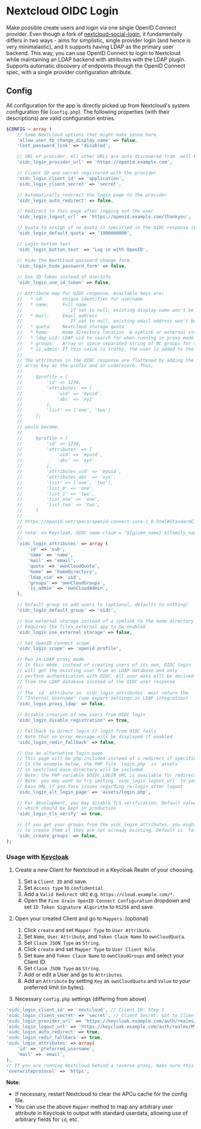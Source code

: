 # Nextcloud OIDC Login

Make possible create users and login via one single OpenID Connect provider. Even though a fork of [nextcloud-social-login](https://github.com/zorn-v/nextcloud-social-login), it fundamentally differs in two ways - aims for simplistic, single provider login (and hence is very minimalastic), and it supports having LDAP as the primary user backend. This way, you can use OpenID Connect to login to Nextcloud while maintaining an LDAP backend with attributes with the LDAP plugin. Supports automatic discovery of endpoints through the OpenID Connect spec, with a single provider configuration attribute.

## Config

All configuration for the app is directly picked up from Nextcloud's system configuration file (`config.php`). The following properties (with their descriptions) are valid configuration entries.

```php
$CONFIG = array (
    // Some Nextcloud options that might make sense here
    'allow_user_to_change_display_name' => false,
    'lost_password_link' => 'disabled',

    // URL of provider. All other URLs are auto-discovered from .well-known
    'oidc_login_provider_url' => 'https://openid.example.com',

    // Client ID and secret registered with the provider
    'oidc_login_client_id' => 'application',
    'oidc_login_client_secret' => 'secret',

    // Automatically redirect the login page to the provider
    'oidc_login_auto_redirect' => false,

    // Redirect to this page after logging out the user
    'oidc_login_logout_url' => 'https://openid.example.com/thankyou',

    // Quota to assign if no quota is specified in the OIDC response (bytes)
    'oidc_login_default_quota' => '1000000000',

    // Login button text
    'oidc_login_button_text' => 'Log in with OpenID',

    // Hide the NextCloud password change form.
    'oidc_login_hide_password_form' => false,
    
    // Use ID Token instead of UserInfo
    'oidc_login_use_id_token' => false,

    // Attribute map for OIDC response. Available keys are:
    //   * id:       Unique identifier for username
    //   * name:     Full name
    //                  If set to null, existing display name won't be overwritten
    //   * mail:     Email address
    //                  If set to null, existing email address won't be overwritten
    //   * quota:    Nextcloud storage quota
    //   * home:     Home directory location. A symlink or external storage to this location is used
    //   * ldap_uid: LDAP uid to search for when running in proxy mode
    //   * groups:   Array or space separated string of NC groups for the user
    //   * is_admin: If this value is truthy, the user is added to the admin group (optional)
    //
    // The attributes in the OIDC response are flattened by adding the nested
    // array key as the prefix and an underscore. Thus,
    //
    //     $profile = [
    //         'id' => 1234,
    //         'attributes' => [
    //             'uid' => 'myuid',
    //             'abc' => 'xyz'
    //         ],
    //         'list' => ['one', 'two']
    //     ];
    //
    // would become,
    //
    //     $profile = [
    //         'id' => 1234,
    //         'attributes' => [
    //             'uid' => 'myuid',
    //             'abc' => 'xyz'
    //         ],
    //         'attributes_uid' => 'myuid',
    //         'attributes_abc' => 'xyz',
    //         'list' => ['one', 'two'],
    //         'list_0' => 'one',
    //         'list_1' => 'two',
    //         'list_one' => 'one',
    //         'list_two' => 'two',
    //     ]
    //
    // https://openid.net/specs/openid-connect-core-1_0.html#StandardClaims
    //
    // note: on Keycloak, OIDC name claim = "${given_name} ${family_name}" or one of them if any is missing
    //
    'oidc_login_attributes' => array (
        'id' => 'sub',
        'name' => 'name',
        'mail' => 'email',
        'quota' => 'ownCloudQuota',
        'home' => 'homeDirectory',
        'ldap_uid' => 'uid',
        'groups' => 'ownCloudGroups',
        'is_admin' => 'ownCloudAdmin',
    ),

    // Default group to add users to (optional, defaults to nothing)
    'oidc_login_default_group' => 'oidc',

    // Use external storage instead of a symlink to the home directory
    // Requires the files_external app to be enabled
    'oidc_login_use_external_storage' => false,

    // Set OpenID Connect scope
    'oidc_login_scope' => 'openid profile',

    // Run in LDAP proxy mode
    // In this mode, instead of creating users of its own, OIDC login
    // will get the existing user from an LDAP database and only
    // perform authentication with OIDC. All user data will be derived
    // from the LDAP database instead of the OIDC user response
    //
    // The `id` attribute in `oidc_login_attributes` must return the
    // "Internal Username" (see expert settings in LDAP integration)
    'oidc_login_proxy_ldap' => false,

    // Disable creation of new users from OIDC login
    'oidc_login_disable_registration' => true,

    // Fallback to direct login if login from OIDC fails
    // Note that no error message will be displayed if enabled
    'oidc_login_redir_fallback' => false,

    // Use an alternative login page
    // This page will be php-included instead of a redirect if specified
    // In the example below, the PHP file `login.php` in `assets`
    // in nextcloud base directory will be included
    // Note: the PHP variable $OIDC_LOGIN_URL is available for redirect URI
    // Note: you may want to try setting `oidc_login_logout_url` to your
    // base URL if you face issues regarding re-login after logout
    'oidc_login_alt_login_page' => 'assets/login.php',

    // For development, you may disable TLS verification. Default value is `true`
    // which should be kept in production
    'oidc_login_tls_verify' => true,

    // If you get your groups from the oidc_login_attributes, you might want
    // to create them if they are not already existing, Default is `false`.
    'oidc_create_groups' => false,
);
```
### Usage with [Keycloak](https://www.keycloak.org/)
1. Create a new Client for Nextcloud in a Keycloak Realm of your choosing.
    1. Set a `Client ID` and save.
    2. Set `Access type` to `confidential`
	3. Add a `Valid Redirect URI` e.g. `https://cloud.example.com/*`.
	4. Open the `Fine Grain OpenID Connect Configuration` dropdown and set `ID Token Signature Algorithm` to `RS256` and save.

2. Open your created Client and go to `Mappers`. (optional)
    1. Click `create` and set `Mapper Type` to `User Attribute`.
    2. Set `Name`, `User Attribute`, and `Token Claim Name` to `ownCloudQuota`.
    3. Set `Claim JSON Type` as `String`.
    4. Click `create` and set `Mapper Type` to `User Client Role`.
    5. Set `Name` and `Token Claim Name` to `ownCloudGroups` and select your Client ID.
    6. Set `Claim JSON Type` as `String`.
    7. Add or edit a User and go to `Attributes`.
    8. Add an `Attribute` by setting `Key` as `ownCloudQuota` and `Value` to your preferred limit (in bytes).
3. Necessary `config.php` settings (differing from above)
```php
'oidc_login_client_id' => 'nextcloud', // Client ID: Step 1
'oidc_login_client_secret' => 'secret', // Client Secret: Got to Clients -> Client -> Credentials
'oidc_login_provider_url' => 'https://keycloak.example.com/auth/realms/YOUR_REALM',
'oidc_login_logout_url' => 'https://keycloak.example.com/auth/realms/MY_REALM/protocol/openid-connect/logout?redirect_uri=https%3A%2F%2Fcloud.example.com%2F',
'oidc_login_auto_redirect' => true,
'oidc_login_redir_fallback' => true,
'oidc_login_attributes' => array(
	'id' => 'preferred_username',
	'mail' => 'email',
),
// If you are running Nextcloud behind a reverse proxy, make sure this is set
'overwriteprotocol' => 'https',
```

**Note:**
- If necessary, restart Nextcloud to clear the APCu cache for the config file.
- You can use the above `Mapper` method to map any arbitrary user attribute in Keycloak to output with standard userdata, allowing use of arbitrary fields for `id`, etc.
